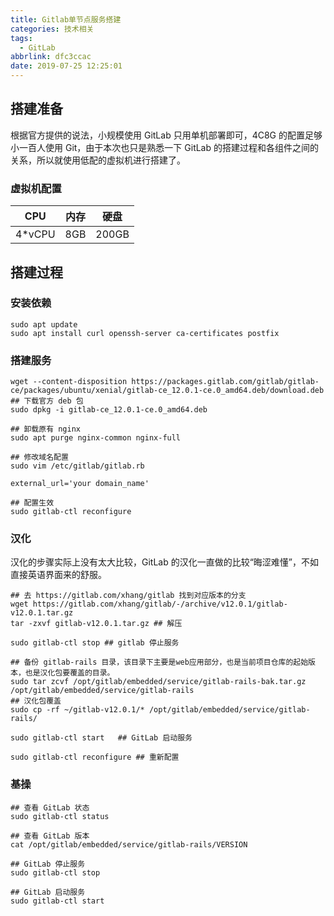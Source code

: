 ```yaml
---
title: Gitlab单节点服务搭建
categories: 技术相关
tags:
  - GitLab
abbrlink: dfc3ccac
date: 2019-07-25 12:25:01
---
```

## 搭建准备
根据官方提供的说法，小规模使用 GitLab 只用单机部署即可，4C8G 的配置足够小一百人使用 Git，由于本次也只是熟悉一下 GitLab 的搭建过程和各组件之间的关系，所以就使用低配的虚拟机进行搭建了。
### 虚拟机配置
|CPU|内存|硬盘|
|---|---|---|
|4\*vCPU|8GB|200GB|
<!--more-->
## 搭建过程
### 安装依赖
```
sudo apt update
sudo apt install curl openssh-server ca-certificates postfix
```

### 搭建服务
```
wget --content-disposition https://packages.gitlab.com/gitlab/gitlab-ce/packages/ubuntu/xenial/gitlab-ce_12.0.1-ce.0_amd64.deb/download.deb		## 下载官方 deb 包
sudo dpkg -i gitlab-ce_12.0.1-ce.0_amd64.deb

## 卸载原有 nginx
sudo apt purge nginx-common nginx-full

## 修改域名配置
sudo vim /etc/gitlab/gitlab.rb

external_url='your domain_name'

## 配置生效
sudo gitlab-ctl reconfigure
```

### 汉化
汉化的步骤实际上没有太大比较，GitLab 的汉化一直做的比较“晦涩难懂”，不如直接英语界面来的舒服。

```
## 去 https://gitlab.com/xhang/gitlab 找到对应版本的分支
wget https://gitlab.com/xhang/gitlab/-/archive/v12.0.1/gitlab-v12.0.1.tar.gz
tar -zxvf gitlab-v12.0.1.tar.gz ## 解压

sudo gitlab-ctl stop ## gitlab 停止服务

## 备份 gitlab-rails 目录，该目录下主要是web应用部分，也是当前项目仓库的起始版本，也是汉化包要覆盖的目录。
sudo tar zcvf /opt/gitlab/embedded/service/gitlab-rails-bak.tar.gz /opt/gitlab/embedded/service/gitlab-rails 
## 汉化包覆盖
sudo cp -rf ~/gitlab-v12.0.1/* /opt/gitlab/embedded/service/gitlab-rails/

sudo gitlab-ctl start 	## GitLab 启动服务

sudo gitlab-ctl reconfigure ## 重新配置
```

### 基操
```
## 查看 GitLab 状态
sudo gitlab-ctl status

## 查看 GitLab 版本
cat /opt/gitlab/embedded/service/gitlab-rails/VERSION

## GitLab 停止服务
sudo gitlab-ctl stop

## GitLab 启动服务
sudo gitlab-ctl start
```
